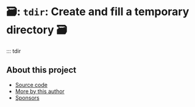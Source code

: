 # 🗃: `tdir`: Create and fill a temporary directory 🗃

::: tdir

## About this project

* [ Source code ]( https://github.com/rec/tdir )
* [ More by this author ]( https://github.com/rec )
* [ Sponsors ]( https://github.com/sponsors/rec )
